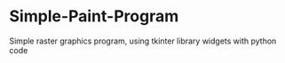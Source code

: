 # Simple-Paint-Program
Simple raster graphics program, using tkinter library widgets with python code
